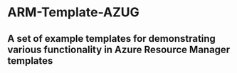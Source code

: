 # ARM-Template-AZUG
## A set of example templates for demonstrating various functionality in Azure Resource Manager templates

